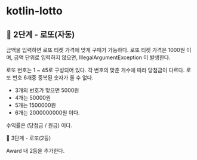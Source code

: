 # kotlin-lotto

## 🚀 2단계 - 로또(자동)

금액을 입력하면 로또 티켓 가격에 맞게 구매가 가능하다.
로또 티켓 가격은 1000원 이며, 금액 단위로 입력하지 않으면, IllegalArgumentException 이 발생한다.

로또 번호는 1 ~ 45로 구성되어 있다.
각 번호의 맞춘 개수에 따라 당첨금이 다르다.
로또 번호 6개중 중복된 숫자가 올 수 없다.

- 3개의 번호가 맞으면 5000원
- 4개는 50000원
- 5개는 1500000원
- 6개는 2000000000원 이다.

수익률은 (당첨금 / 원금) 이다.


🚀 3단계 - 로또(2등)

Award 내 2등을 추가한다.
